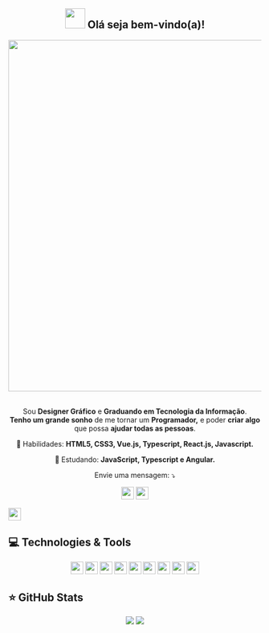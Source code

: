 <span align="center">

## <img src="https://i.imgur.com/0hdZ65D.gif" width="40px"> Olá seja bem-vindo(a)!</h2>

</span>

<div align="center">

<img src="https://www.mygo.ge/uploads/blog/1584023795.jpg" width="700px" />

</div>


<br>
<p align="center">
  Sou <strong>Designer Gráfico</strong> e <strong>Graduando em Tecnologia da Informação</strong>.<br />
<strong>Tenho um grande sonho</strong> de me tornar um <strong>Programador,</strong>
e poder <strong>criar algo</strong> que possa <strong>ajudar todas as pessoas</strong>.
</p>

<p align="center">
  💼 Habilidades: <strong>HTML5, CSS3, Vue.js, Typescript, React.js, Javascript.</strong>
</p>

<p align="center">
  🚀  Estudando: <strong>JavaScript, Typescript e Angular.</strong>
</p>

<p align="center">
   Envie uma mensagem: ⤵️
</p>

<p align="center">
  <a href="https://www.instagram.com/otavio_martins281/" alt="Instagram">
  <img src="https://img.shields.io/badge/-Instagram-DF0174?style=flat-square&logo=instagram&logoColor=white&link=https:https://www.instagram.com/otavio_martins281/" height="25"/></a>
  
  <a href="https://www.linkedin.com/in/ot%C3%A1vio-martins-45b0b625b/" alt="Linkedin">
  <img src="https://img.shields.io/badge/-Linkedin-0e76a8?style=flat-square&logo=Linkedin&logoColor=white&link=https:https://www.linkedin.com/in/ot%C3%A1vio-martins-45b0b625b/" height="25" /></a>
  
  <a href="mailto:otaviomartinsluis281@gmail.com" target="_blank" alt="Email"></a>
  <img src="https://img.shields.io/badge/Gmail-D14836?style=for-the-badge&logo=gmail&logoColor=white" height="25"/></a>
</p>  

## 💻 Technologies & Tools

<p align="center">
  
 
 <img src="https://img.shields.io/badge/-Javascript-%23F7DF1E?style=flat-square&logo=javascript&logoColor=black" height="25"/>
 <img src="https://img.shields.io/badge/-Typecript-%23007ACC?style=flat-square&logo=typescript&logoColor=white" height="25"/>
 <img src="https://img.shields.io/badge/-Angular-%23DD0031?style=flat-square&logo=angular&logoColor=white" height="25"/>
 <img src="https://img.shields.io/badge/html5-%23E34F26.svg?style=for-the-badge&logo=html5&logoColor=white" height="25"/>
 <img src="https://img.shields.io/badge/css3-%231572B6.svg?style=for-the-badge&logo=css3&logoColor=white" height="25"/>
 <img src="https://img.shields.io/badge/-Bootstrap-%23563D7C.svg?style=flat-square&logo=bootstrap&logoColor=white" height="25"/>
 <img src="https://img.shields.io/badge/git-%23F05033.svg?style=for-the-badge&logo=git&logoColor=white" height="25" />
 <img src="https://img.shields.io/badge/bootstrap-%23563D7C.svg?style=for-the-badge&logo=bootstrap&logoColor=white" height="25" />
 <img src="https://img.shields.io/badge/react-%2320232a.svg?style=for-the-badge&logo=react&logoColor=%2361DAFB" height="25" />

</p>

## ⭐ GitHub Stats

<p align = "center">
  <img src = "https://github-readme-stats.vercel.app/api?username=OtavioMartins08&show_icons=true&theme=tokyonight&line_height=27">
  <img src = "https://github-readme-stats.vercel.app/api/top-langs/?username=OtavioMartins08&hide=css,html&theme=tokyonight">
</p>
